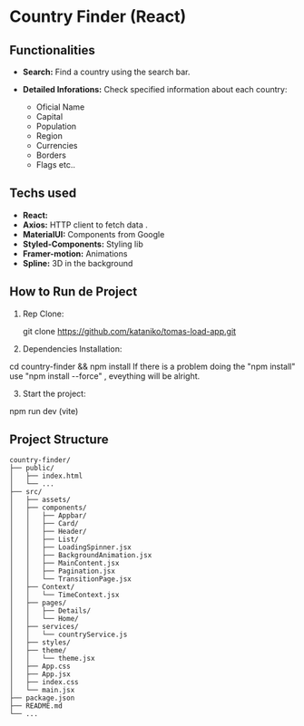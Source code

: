 # Country Finder (React)

## Functionalities

- **Search:** Find a country using the search bar.

- **Detailed Inforations:** Check specified information about each country:
  - Oficial Name
  - Capital
  - Population
  - Region
  - Currencies
  - Borders
  - Flags etc..

## Techs used

- **React:** 
- **Axios:** HTTP client to fetch data .
- **MaterialUI:** Components from Google
- **Styled-Components:** Styling lib 
- **Framer-motion:**  Animations
- **Spline:**  3D in the background

## How to Run de Project

1. Rep Clone:

   git clone https://github.com/kataniko/tomas-load-app.git

2. Dependencies Installation: 

  cd country-finder && npm install
  If there is a problem doing the "npm install" use "npm install --force" , eveything will be alright.

3. Start the project: 
  
  npm run dev (vite)

## Project Structure

```plaintext
country-finder/
├── public/
│   ├── index.html
│   └── ...
├── src/
│   ├── assets/
│   ├── components/
│   │   ├── Appbar/
│   │   ├── Card/
│   │   ├── Header/
│   │   ├── List/
│   │   ├── LoadingSpinner.jsx
│   │   ├── BackgroundAnimation.jsx
│   │   ├── MainContent.jsx
│   │   ├── Pagination.jsx
│   │   └── TransitionPage.jsx
│   ├── Context/
│   │   └── TimeContext.jsx
│   ├── pages/
│   │   ├── Details/
│   │   └── Home/
│   ├── services/
│   │   └── countryService.js
│   ├── styles/
│   ├── theme/
│   │   └── theme.jsx
│   ├── App.css
│   ├── App.jsx
│   ├── index.css
│   └── main.jsx
├── package.json
├── README.md
└── ...


